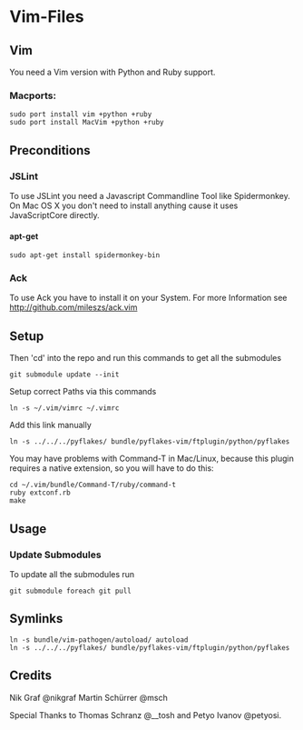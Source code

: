 # Vim-Files

## Vim

You need a Vim version with Python and Ruby support.

### Macports:

    sudo port install vim +python +ruby
    sudo port install MacVim +python +ruby

## Preconditions

### JSLint

To use JSLint you need a Javascript Commandline Tool like Spidermonkey.
On Mac OS X you don't need to install anything cause it uses JavaScriptCore directly.

#### apt-get

    sudo apt-get install spidermonkey-bin

### Ack

To use Ack you have to install it on your System.
For more Information see http://github.com/mileszs/ack.vim

## Setup

Then 'cd' into the repo and run this commands to get all the submodules

    git submodule update --init

Setup correct Paths via this commands

    ln -s ~/.vim/vimrc ~/.vimrc

Add this link manually

    ln -s ../../../pyflakes/ bundle/pyflakes-vim/ftplugin/python/pyflakes

You may have problems with Command-T in Mac/Linux, because this plugin requires a native
extension, so you will have to do this:

    cd ~/.vim/bundle/Command-T/ruby/command-t
    ruby extconf.rb
    make


## Usage

### Update Submodules

To update all the submodules run

    git submodule foreach git pull

## Symlinks

    ln -s bundle/vim-pathogen/autoload/ autoload
    ln -s ../../../pyflakes/ bundle/pyflakes-vim/ftplugin/python/pyflakes

## Credits

Nik Graf @nikgraf
Martin Schürrer @msch

Special Thanks to Thomas Schranz @__tosh and Petyo Ivanov @petyosi.
